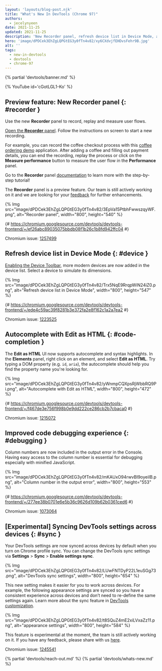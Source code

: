 ```yaml
---
layout: 'layouts/blog-post.njk'
title: "What's New In DevTools (Chrome 97)"
authors:
  - jecelynyeen
date: 2021-11-25
updated: 2021-11-25
description: 'New Recorder panel, refresh device list in Device Mode, and more.'
hero: 'image/dPDCek3EhZgLQPGtEG3y0fTn4v82/xy6CXdvjfEHDvsFehr9B.jpg'
alt: ''
tags:
  - new-in-devtools
  - devtools
  - chrome-97
---
```


{% partial 'devtools/banner.md' %}

{% YouTube id='cGotLGL1-Ko' %}

## Preview feature: New Recorder panel {: #recorder }

Use the new **Recorder** panel to record, replay and measure user flows.

[Open the **Recorder** panel](/docs/devtools/recorder/#open). Follow the instructions on screen to start a new recording.

For example, you can record the coffee checkout process with this [coffee ordering demo](https://coffee-cart.netlify.app/) application. After adding a coffee and filling out payment details, you can end the recording, replay the process or click on the **Measure performance** button to measure the user flow in the **Performance** panel.

Go to the **Recorder** panel [documentation](/docs/devtools/recorder/) to learn more with the step-by-step tutorial!

The **Recorder** panel is a preview feature. Our team is still actively working on it and we are looking for your [feedback](https://goo.gle/recorder-feedback) for further enhancements.

{% Img src="image/dPDCek3EhZgLQPGtEG3y0fTn4v82/3EpVa15PtbhFwwszqyWF.png", alt="Recorder panel", width="800", height="540" %}

{# https://chromium.googlesource.com/devtools/devtools-frontend/+/ef26abc89035075bbdb08f1b26c1b8fd942ffc04 #}

Chromium issue: [1257499](https://crbug.com/1257499)

## Refresh device list in Device Mode {: #device }

[Enabling the Device Toolbar](/docs/devtools/device-mode#viewport), more modern devices are now added in the device list. Select a device to simulate its dimensions.

{% Img src="image/dPDCek3EhZgLQPGtEG3y0fTn4v82/Trx5NqE9RrqpWiN24iZ0.png", alt="Refresh device list in Device Mode", width="800", height="547" %}

{# https://chromium.googlesource.com/devtools/devtools-frontend/+/ede4c59ac39f8281b3e372fa2e8f162c1a2a7ea2 #}

Chromium issue: [1223525](https://crbug.com/1223525)

## Autocomplete with Edit as HTML {: #code-completion }

The **Edit as HTML** UI now supports autocomplete and syntax highlights. In the **Elements** panel, right click on an element, and select **Edit as HTML**. Try typing a DOM property (e.g. `id`, `aria`), the autocomplete should help you find the property name you're looking for.

{% Img src="image/dPDCek3EhZgLQPGtEG3y0fTn4v82/yWnmpCQXpsRjWbbRQ9Pi.png", alt="Autocomplete with Edit as HTML", width="800", height="472" %}

{# https://chromium.googlesource.com/devtools/devtools-frontend/+/f467de3e756f998b0e9dd222ce286cb2b7cbaca0 #}

Chromium issue: [1215072](https://crbug.com/1215072)

## Improved code debugging experience {: #debugging }

Column numbers are now included in the output error in the Console. Having easy access to the column number is essential for debugging especially with minified JavaScript.

{% Img src="image/dPDCek3EhZgLQPGtEG3y0fTn4v82/mKAUxO94rwvBI9oyeiIB.png", alt="Column number in the output error", width="800", height="553" %}

{# https://chromium.googlesource.com/devtools/devtools-frontend/+/277ee38b0701e6e5b36c9626d109b62b0361ced6 #}

Chromium issue: [1073064](https://crbug.com/1073064)

## [Experimental] Syncing DevTools settings across devices {: #sync }

Your DevTools settings are now synced across devices by default when you turn on Chrome profile sync. You can change the DevTools sync settings via **Settings** > **Sync** > **Enable settings sync**.

{% Img src="image/dPDCek3EhZgLQPGtEG3y0fTn4v82/LUwFNTDyP22L1euSGg73.png", alt="DevTools sync settings", width="800", height="654" %}

This new setting makes it easier for you to work across devices. For example, the following appearance settings are synced so you have a consistent experience across devices and don’t need to re-define the same settings again. Learn more about the sync feature in [DevTools customization](/docs/devtools/customize/).

{% Img src="image/dPDCek3EhZgLQPGtEG3y0fTn4v82/t8SQuZ4mE2xiLVxaZz11.png", alt="appearance settings", width="800", height="584" %}

This feature is experimental at the moment, the team is still actively working on it. If you have any feedback, please share with us [here](https://crbug.com/1245541).

Chromium issue: [1245541](https://crbug.com/1245541)

{% partial 'devtools/reach-out.md' %}
{% partial 'devtools/whats-new.md' %}
